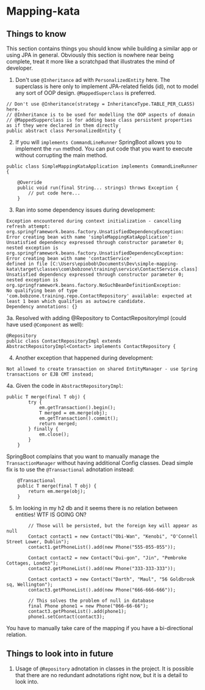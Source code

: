 # Mapping-kata

## Things to know
This section contains things you should know while building a similar app or using JPA in general. Obviously this section is nowhere near being complete, treat it more like a scratchpad that illustrates the mind of developer.


1. Don't use `@Inheritance` ad with ``PersonalizedEntity`` here. The superclass is here only to implement JPA-related fields (id), not to model any sort of OOP design. `@MappedSuperclass` is preferred.
```@MappedSuperclass
// Don't use @Inheritance(strategy = InheritanceType.TABLE_PER_CLASS) here.
// @Inheritance is to be used for modelling the OOP aspects of domain
// @MappedSupperclass is for adding base class persistent properties as if they were declared in them directly
public abstract class PersonalizedEntity {
```

2. If you will `implements CommandLineRunner` SpringBoot allows you to implement the `run` method. You can put code that you want to execute without corrupting the main method.

```
public class SimpleMappingKataApplication implements CommandLineRunner {

    @Override
    public void run(final String... strings) throws Exception {
        // put code here...
    }
```

3. Ran into some dependency issues during development:
```
Exception encountered during context initialization - cancelling refresh attempt: org.springframework.beans.factory.UnsatisfiedDependencyException: 
Error creating bean with name 'simpleMappingKataApplication': Unsatisfied dependency expressed through constructor parameter 0; 
nested exception is org.springframework.beans.factory.UnsatisfiedDependencyException: Error creating bean with name 'contactService' 
defined in file [C:\Users\epiobob\Documents\Dev\simple-mapping-kata\target\classes\com\bobzone\training\service\ContactService.class]:
Unsatisfied dependency expressed through constructor parameter 0; nested exception is org.springframework.beans.factory.NoSuchBeanDefinitionException: 
No qualifying bean of type 'com.bobzone.training.repo.ContactRepository' available: expected at least 1 bean which qualifies as autowire candidate. 
Dependency annotations: {}
```
3a. Resolved with adding @Repository to ContactRepositoryImpl (could have used `@Component` as well):
```
@Repository
public class ContactRepositoryImpl extends AbstractRepositoryImpl<Contact> implements ContactRepository {
```

4. Another exception that happened during development:
```
Not allowed to create transaction on shared EntityManager - use Spring transactions or EJB CMT instead; 
```

4a. Given the code in `AbstractRepositoryImpl`:
```
public T merge(final T obj) {
        try {
            em.getTransaction().begin();
            T merged = em.merge(obj);
            em.getTransaction().commit();
            return merged;
        } finally {
            em.close();
        }
    }
```
SpringBoot complains that you want to manually manage the `TransactionManager` without having additional Config classes. Dead simple fix is to use the `@Transactional` adnotation instead:
```
    @Transactional
    public T merge(final T obj) {
        return em.merge(obj);
    }
```

5. Im looking in my h2 db and it seems there is no relation between entities! WTF IS GOING ON?

```
        // Those will be persisted, but the foreign key will appear as null
        Contact contact1 = new Contact("Obi-Wan", "Kenobi", "O'Connell Street Lower, Dublin");
        contact1.getPhoneList().add(new Phone("555-055-055"));

        Contact contact2 = new Contact("Qui-gon", "Jin", "Pembroke Cottages, London");
        contact2.getPhoneList().add(new Phone("333-333-333"));

        Contact contact3 = new Contact("Darth", "Maul", "56 Goldbrook sq, Wellington");
        contact3.getPhoneList().add(new Phone("666-666-666"));

        // This solves the problem of null in database
        final Phone phone1 = new Phone("066-66-66");
        contact3.getPhoneList().add(phone1);
        phone1.setContact(contact3);
```
You have to manually take care of the mapping if you have a bi-directional relation.

## Things to look into in future
1. Usage of `@Repository` adnotation in classes in the project. It is possible that there are no redundant adnotations right now, but it is a detail to look into.
